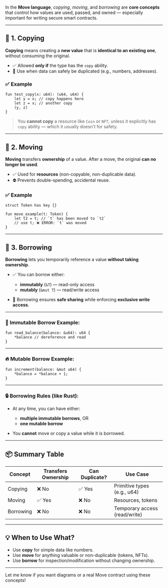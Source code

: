 In the **Move language**, *copying*, *moving*, and *borrowing* are **core concepts** that control how values are used, passed, and owned — especially important for writing secure smart contracts.

---

## 🔁 1. Copying

**Copying** means creating a **new value** that is **identical to an existing one**, without consuming the original.

* ✅ Allowed **only if** the type has the `copy` ability.
* 🔐 Use when data can safely be duplicated (e.g., numbers, addresses).

### ✅ Example

```move
fun test_copy(x: u64): (u64, u64) {
    let y = x; // copy happens here
    let z = x; // another copy
    (y, z)
}
```

> You **cannot copy** a resource like `Coin` or `NFT`, unless it explicitly has `copy` ability — which it usually doesn't for safety.

---

## 🔀 2. Moving

**Moving** transfers **ownership** of a value. After a move, the original **can no longer be used**.

* ✅ Used for **resources** (non-copyable, non-duplicable data).
* ⛔ Prevents double-spending, accidental reuse.

### ✅ Example

```move
struct Token has key {}

fun move_example(t: Token) {
    let t2 = t; // `t` has been moved to `t2`
    // use t; ❌ ERROR: `t` was moved
}
```

---

## 🔗 3. Borrowing

**Borrowing** lets you temporarily reference a value **without taking ownership**.

* ✅ You can borrow either:

  * **immutably** (`&T`) — read-only access
  * **mutably** (`&mut T`) — read/write access

* 🔄 Borrowing ensures **safe sharing** while enforcing **exclusive write access**.

---

### 🧊 Immutable Borrow Example:

```move
fun read_balance(balance: &u64): u64 {
    *balance // dereference and read
}
```

---

### 🔥 Mutable Borrow Example:

```move
fun increment(balance: &mut u64) {
    *balance = *balance + 1;
}
```

---

### 🔒 Borrowing Rules (like Rust):

* At any time, you can have either:

  * **multiple immutable borrows**, OR
  * **one mutable borrow**
* You **cannot** move or copy a value while it is borrowed.

---

## 📦 Summary Table

| Concept   | Transfers Ownership | Can Duplicate? | Use Case                      |
| --------- | ------------------- | -------------- | ----------------------------- |
| Copying   | ❌ No                | ✅ Yes          | Primitive types (e.g., u64)   |
| Moving    | ✅ Yes               | ❌ No           | Resources, tokens             |
| Borrowing | ❌ No                | ❌ No           | Temporary access (read/write) |

---

## 💡 When to Use What?

* Use **copy** for simple data like numbers.
* Use **move** for anything valuable or non-duplicable (tokens, NFTs).
* Use **borrow** for inspection/modification without changing ownership.

---

Let me know if you want diagrams or a real Move contract using these concepts!
